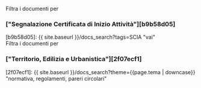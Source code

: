 Filtra i documenti per
### ["Segnalazione Certificata di Inizio Attività"][b9b58d05]
  [b9b58d05]: {{ site.baseurl }}/docs_search?tags=SCIA "vai"
<br>
Filtra i documenti per
### ["Territorio, Edilizia e Urbanistica"][2f07ecf1]
  [2f07ecf1]: {{ site.baseurl }}/docs_search?theme={{page.tema | downcase}} "normativa, regolamenti, pareri circolari"
